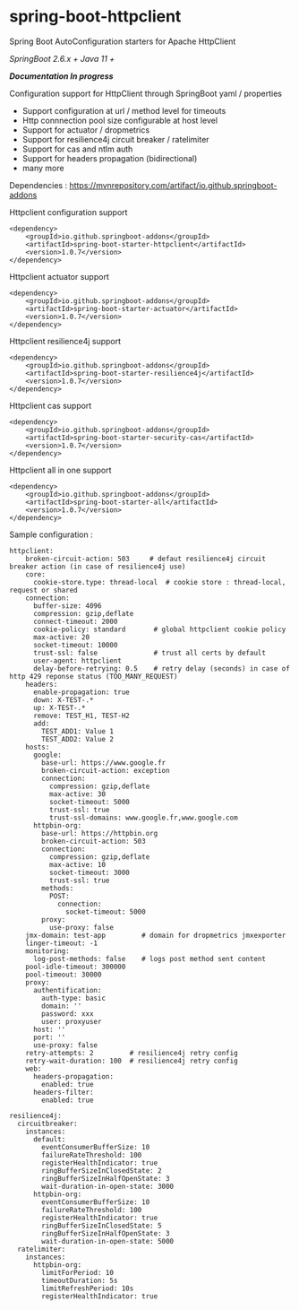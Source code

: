 # spring-boot-httpclient
Spring Boot AutoConfiguration starters for Apache HttpClient

*SpringBoot 2.6.x +
Java 11 +*

***Documentation In progress***

Configuration support for HttpClient through SpringBoot yaml / properties
- Support configuration at url / method level for timeouts
- Http connnection pool size configurable at host level
- Support for actuator / dropmetrics
- Support for resilience4j circuit breaker / ratelimiter
- Support for cas and ntlm auth
- Support for headers propagation (bidirectional)
- many more

Dependencies : https://mvnrepository.com/artifact/io.github.springboot-addons

Httpclient configuration support 

	<dependency>
		<groupId>io.github.springboot-addons</groupId>
		<artifactId>spring-boot-starter-httpclient</artifactId>
		<version>1.0.7</version>
	</dependency>

Httpclient actuator support 

	<dependency>
		<groupId>io.github.springboot-addons</groupId>
		<artifactId>spring-boot-starter-actuator</artifactId>
		<version>1.0.7</version>
	</dependency>


Httpclient resilience4j support 

	<dependency>
		<groupId>io.github.springboot-addons</groupId>
		<artifactId>spring-boot-starter-resilience4j</artifactId>
		<version>1.0.7</version>
	</dependency>

Httpclient cas support 

	<dependency>
		<groupId>io.github.springboot-addons</groupId>
		<artifactId>spring-boot-starter-security-cas</artifactId>
		<version>1.0.7</version>
	</dependency>

Httpclient all in one support 

	<dependency>
		<groupId>io.github.springboot-addons</groupId>
		<artifactId>spring-boot-starter-all</artifactId>
		<version>1.0.7</version>
	</dependency>

Sample configuration : 

    httpclient:
        broken-circuit-action: 503     # defaut resilience4j circuit breaker action (in case of resilience4j use)
        core:
	      cookie-store.type: thread-local  # cookie store : thread-local, request or shared
        connection:
          buffer-size: 4096
          compression: gzip,deflate
          connect-timeout: 2000
          cookie-policy: standard     	# global httpclient cookie policy
          max-active: 20
          socket-timeout: 10000
          trust-ssl: false    			# trust all certs by default
          user-agent: httpclient
          delay-before-retrying: 0.5   	# retry delay (seconds) in case of http 429 reponse status (TOO_MANY_REQUEST)
        headers:
          enable-propagation: true
          down: X-TEST-.*
          up: X-TEST-.*
          remove: TEST_H1, TEST-H2
          add:
            TEST_ADD1: Value 1
            TEST_ADD2: Value 2
        hosts:
          google:
            base-url: https://www.google.fr
            broken-circuit-action: exception
            connection:
              compression: gzip,deflate
              max-active: 30
              socket-timeout: 5000
              trust-ssl: true
              trust-ssl-domains: www.google.fr,www.google.com
          httpbin-org:
            base-url: https://httpbin.org
            broken-circuit-action: 503
            connection:
              compression: gzip,deflate
              max-active: 10
              socket-timeout: 3000
              trust-ssl: true
            methods:
              POST:
                connection:
                  socket-timeout: 5000
            proxy:
              use-proxy: false
        jmx-domain: test-app         # domain for dropmetrics jmxexporter
        linger-timeout: -1
        monitoring:
          log-post-methods: false    # logs post method sent content 
        pool-idle-timeout: 300000
        pool-timeout: 30000
        proxy:
          authentification:
            auth-type: basic
            domain: ''
            password: xxx
            user: proxyuser
          host: ''
          port: ''
          use-proxy: false
        retry-attempts: 2         # resilience4j retry config 
        retry-wait-duration: 100  # resilience4j retry config
        web:
	      headers-propagation:
		    enabled: true
	      headers-filter:
		    enabled: true
	
	resilience4j:
	  circuitbreaker:
		instances:
		  default:
			eventConsumerBufferSize: 10
			failureRateThreshold: 100
			registerHealthIndicator: true
			ringBufferSizeInClosedState: 2
			ringBufferSizeInHalfOpenState: 3
			wait-duration-in-open-state: 3000
		  httpbin-org:
			eventConsumerBufferSize: 10
			failureRateThreshold: 100
			registerHealthIndicator: true
			ringBufferSizeInClosedState: 5
			ringBufferSizeInHalfOpenState: 3
			wait-duration-in-open-state: 5000
	  ratelimiter:
		instances:
		  httpbin-org:
			limitForPeriod: 10
			timeoutDuration: 5s
			limitRefreshPeriod: 10s
			registerHealthIndicator: true
